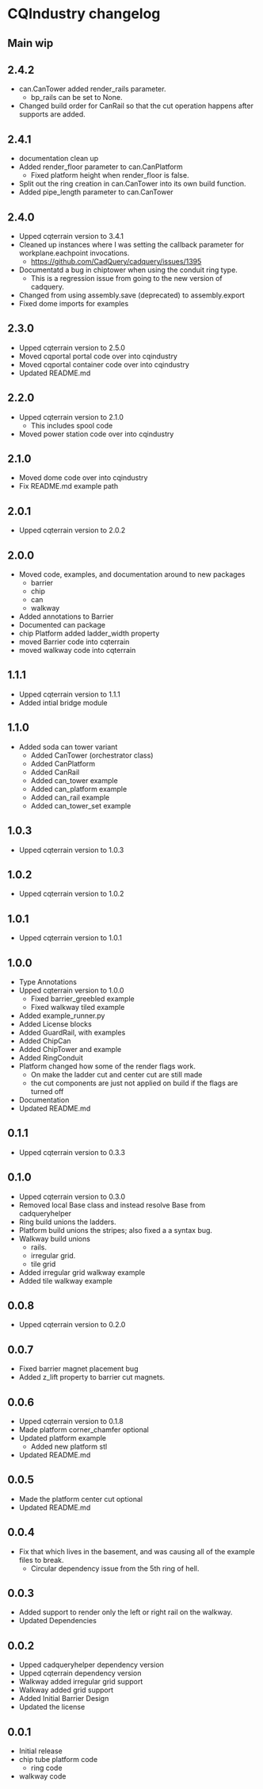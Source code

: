 # CQIndustry changelog

## Main wip

## 2.4.2
* can.CanTower added render_rails parameter.
  * bp_rails can be set to None.
* Changed build order for CanRail so that the cut operation happens after supports are added. 

## 2.4.1
* documentation clean up
* Added render_floor parameter to can.CanPlatform
  * Fixed platform height when render_floor is false. 
* Split out the ring creation in can.CanTower into its own build function.
* Added pipe_length parameter to can.CanTower

## 2.4.0
* Upped cqterrain version to 3.4.1
* Cleaned up instances where I was setting the callback parameter for workplane.eachpoint invocations.
  * https://github.com/CadQuery/cadquery/issues/1395
* Documentatd a bug in chiptower when using the conduit ring type.
  * This is a regression issue from going to the new version of cadquery.
* Changed from using assembly.save (deprecated) to assembly.export
* Fixed dome imports for examples  


## 2.3.0
* Upped cqterrain version to 2.5.0
* Moved cqportal portal code over into cqindustry
* Moved cqportal container code over into cqindustry
* Updated README.md

## 2.2.0
* Upped cqterrain version to 2.1.0
  * This includes spool code
* Moved power station code over into cqindustry

## 2.1.0
* Moved dome code over into cqindustry
* Fix README.md example path

## 2.0.1
* Upped cqterrain version to 2.0.2

## 2.0.0
* Moved code, examples, and documentation around to new packages
  * barrier
  * chip
  * can
  * walkway
* Added annotations to Barrier
* Documented can package
* chip Platform added ladder_width property
* moved Barrier code into cqterrain
* moved walkway code into cqterrain
  
## 1.1.1
* Upped cqterrain version to 1.1.1
* Added intial bridge module

## 1.1.0
* Added soda can tower variant
  * Added CanTower (orchestrator class)
  * Added CanPlatform
  * Added CanRail
  * Added can_tower example
  * Added can_platform example
  * Added can_rail example
  * Added can_tower_set example

## 1.0.3
* Upped cqterrain version to 1.0.3

## 1.0.2
* Upped cqterrain version to 1.0.2

## 1.0.1
* Upped cqterrain version to 1.0.1

## 1.0.0
* Type Annotations
* Upped cqterrain version to 1.0.0
  * Fixed barrier_greebled example
  * Fixed walkway tiled example
* Added example_runner.py
* Added License blocks
* Added GuardRail, with examples
* Added ChipCan
* Added ChipTower and example
* Added RingConduit
* Platform changed how some of the render flags work. 
  * On make the ladder cut and center cut are still made
  * the cut components are just not applied on build if the flags are turned off
* Documentation
* Updated README.md

## 0.1.1
* Upped cqterrain version to 0.3.3

## 0.1.0
* Upped cqterrain version to 0.3.0
* Removed local Base class and instead resolve Base from cadqueryhelper
* Ring build unions the ladders.
* Platform build unions the stripes; also fixed a a syntax bug.
* Walkway build unions
  * rails.
  * irregular grid.
  * tile grid
* Added irregular grid walkway example
* Added tile walkway example

## 0.0.8
* Upped cqterrain version to 0.2.0

## 0.0.7
* Fixed barrier magnet placement bug
* Added z_lift property to barrier cut magnets.

## 0.0.6
* Upped cqterrain version to 0.1.8
* Made platform corner_chamfer optional
* Updated platform example
  * Added new platform stl
* Updated README.md 

## 0.0.5
* Made the platform center cut optional
* Updated README.md

## 0.0.4
* Fix that which lives in the basement, and was causing all of the example files to break.
  * Circular dependency issue from the 5th ring of hell.

## 0.0.3
* Added support to render only the left or right rail on the walkway.
* Updated Dependencies

## 0.0.2
* Upped cadqueryhelper dependency version
* Upped cqterrain dependency version
* Walkway added irregular grid support
* Walkway added grid support
* Added Initial Barrier Design
* Updated the license

## 0.0.1
* Initial release
* chip tube platform code
  * ring code
* walkway code
